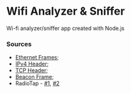 # Wifi Analyzer & Sniffer
Wi-fi analyzer/sniffer app created with Node.js


### Sources

* [Ethernet Frames](https://en.wikipedia.org/wiki/Ethernet_frame);
* [IPv4 Header](https://en.wikipedia.org/wiki/IPv4);
* [TCP Header](https://en.wikipedia.org/wiki/Transmission_Control_Protocol);
* [Beacon Frame](https://mrncciew.com/2014/10/08/802-11-mgmt-beacon-frame);
* RadioTap - [#1](https://www.radiotap.org/), [#2](https://github.com/radiotap/radiotap-library/blob/master/radiotap.c)